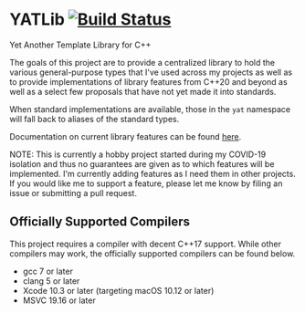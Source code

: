 # YATLib [![Build Status](https://travis-ci.com/jtsylve/yatlib.svg?branch=master)](https://travis-ci.com/jtsylve/yatlib)
Yet Another Template Library for C++

The goals of this project are to provide a centralized library to hold the various general-purpose types that I've used across my projects as well as to provide implementations of library features from C++20 and beyond as well as a select few proposals that have not yet made it into standards.

When standard implementations are available, those in the `yat` namespace will fall back to aliases of the standard types.  

Documentation on current library features can be found [here](include/yatlib/README.md).

NOTE: This is currently a hobby project started during my COVID-19 isolation and thus no guarantees are given as to which features will be implemented.  I'm currently adding features as I need them in other projects.  If you would like me to support a feature, please let me know by filing an issue or submitting a pull request.

## Officially Supported Compilers

This project requires a compiler with decent C++17 support.  While other compilers may work, the officially supported compilers can be found below.

* gcc 7 or later
* clang 5 or later
* Xcode 10.3 or later (targeting macOS 10.12 or later)
* MSVC 19.16 or later
